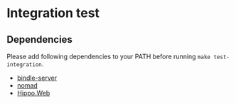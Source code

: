 # Integration test

## Dependencies

Please add following dependencies to your PATH before running `make test-integration`.

* [bindle-server](https://github.com/deislabs/bindle)
* [nomad](https://github.com/hashicorp/nomad)
* [Hippo.Web](https://github.com/deislabs/hippo)
